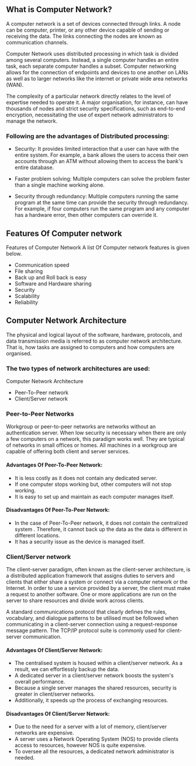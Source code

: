 ## What is Computer Network?

A computer network is a set of devices connected through links. A node can be computer, printer, or any other device capable of sending or receiving the data. The links connecting the nodes are known as communication channels.

Computer Network uses distributed processing in which task is divided among several computers. Instead, a single computer handles an entire task, each separate computer handles a subset.
 Computer networking allows for the connection of endpoints and devices to one another on LANs as well as to larger networks like the internet or private wide area networks (WAN). 

  The complexity of a particular network directly relates to the level of expertise needed to operate it. A major organisation, for instance, can have thousands of nodes and strict security specifications, such as end-to-end encryption, necessitating the use of expert network administrators to manage the network.

  ### Following are the advantages of Distributed processing:

- Security: It provides limited interaction that a user can have with the entire system. For example, a bank allows the users to access their own accounts through an ATM without allowing them to access the bank's entire database.

- Faster problem solving: Multiple computers can solve the problem faster than a single machine working alone.

- Security through redundancy: Multiple computers running the same program at the same time can provide the security through redundancy. For example, if four computers run the same program and any computer has a hardware error, then other computers can override it. 

## Features Of Computer network

Features of Computer Network
A list Of Computer network features is given below.

- Communication speed
- File sharing
- Back up and Roll back is easy
- Software and Hardware sharing
- Security
- Scalability
- Reliability

## Computer Network Architecture

The physical and logical layout of the software, hardware, protocols, and data transmission media is referred to as computer network architecture. That is, how tasks are assigned to computers and how computers are organised.

### The two types of network architectures are used:

Computer Network Architecture
- Peer-To-Peer network
- Client/Server network

### Peer-to-Peer Networks
Workgroup or peer-to-peer networks are networks without an authentication server. When low security is necessary when there are only a few computers on a network, this paradigm works well. They are typical of networks in small offices or homes. All machines in a workgroup are capable of offering both client and server services.

#### Advantages Of Peer-To-Peer Network:
- It is less costly as it does not contain any dedicated server.
- If one computer stops working but, other computers will not stop working.
- It is easy to set up and maintain as each computer manages itself.

#### Disadvantages Of Peer-To-Peer Network:

- In the case of Peer-To-Peer network, it does not contain the centralized system . Therefore, it cannot back up the data as the data is different in different locations.
- It has a security issue as the device is managed itself.

### Client/Server network
The client-server paradigm, often known as the client-server architecture, is a distributed application framework that assigns duties to servers and clients that either share a system or connect via a computer network or the Internet. In order to use a service provided by a server, the client must make a request to another software. One or more applications are run on the server to share resources and divide work across clients.

A standard communications protocol that clearly defines the rules, vocabulary, and dialogue patterns to be utilised must be followed when communicating in a client-server connection using a request-response message pattern. The TCP/IP protocol suite is commonly used for client-server communication.

#### Advantages Of Client/Server Network:

- The centralised system is housed within a client/server network. As a result, we can effortlessly backup the data. 
- A dedicated server in a client/server network boosts the system's overall performance. 
- Because a single server manages the shared resources, security is greater in client/server networks. 
- Additionally, it speeds up the process of exchanging resources.

#### Disadvantages Of Client/Server Network: 

- Due to the need for a server with a lot of memory, client/server networks are expensive. 
- A server uses a Network Operating System (NOS) to provide clients access to resources, however NOS is quite expensive. 
- To oversee all the resources, a dedicated network administrator is needed.